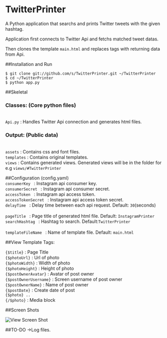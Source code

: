 TwitterPrinter
==============

A Python application that searchs and prints Twitter tweets with the given hashtag.

Application first connects to Twitter Api and fetchs matched tweet datas.<br/>

Then clones the template <code>main.html</code> and replaces tags with returning data from Api.

##Installation and Run

```
$ git clone git://github.com/s/TwitterPrinter.git ~/TwitterPrinter
$ cd ~/TwitterPrinter
$ python app.py
```

##Skeletal
  <h3>Classes: (Core python files)</h3><br/>
    <code>Api.py</code> : Handles Twitter Api connection and generates html files.<br/>    
  
   <h3>Output: (Public data)</h3><br/>
    <code>assets</code>          : Contains css and font files.<br/>
    <code>templates</code>        : Contains original templates.<br/>
    <code>views</code>           : Contains generated views. Generated views will be in the folder for e.g <code>views/#TwitterPrinter</code><br/>

##Configuration (config.yaml)  
  	<code>consumerKey      </code>   : Instagram api consumer key.<br/>
	<code>consumerSecret    </code>  : Instagram api consumer secret.<br/>
	<code>accessToken        </code> : Instagram api access token.<br/>
	<code>accessTokenSecret  </code> : Instagram api access token secret.<br/>
  	<code>delayTime        </code>   : Delay time between each api request. Default: <code>30</code>(seconds)<br/>	
  	<code>pageTitle        </code>   : Page title of generated html file. Default: <code>InstagramPrinter</code><br/>
  	<code>searchHashtag    </code>   : Hashtag to search. Default:<code>TwitterPrinter</code><br/>	
  	<code>templateFileName </code>   : Name of template file. Default: <code>main.html</code><br/>


##View Template Tags:


<code>{$title}</code>                    : Page Title<br/>
<code>{$photoUrl}</code>                 : Url of photo<br/>
<code>{$photoWidth}</code>               : Width of photo<br/>
<code>{$photoHeight}</code>              : Height of photo<br/>
<code>{$postOwnerAvatar}</code>          : Avatar of post owner<br/>
<code>{$postOwnerUsername}</code>        : Screen username of post owner<br/>
<code>{$postOwnerName}</code>      		 : Name of post owner<br/>
<code>{$postDate}</code>                 : Create date of post<br/>
<code>{$photo} .. {/$photo}</code> 		 : Media block<br/>


##Screen Shots

![View Screen Shot](https://raw.github.com/saidozcan/InstagramPrinter/master/screenshots/twitter.png)

##TO-DO
->Log files.